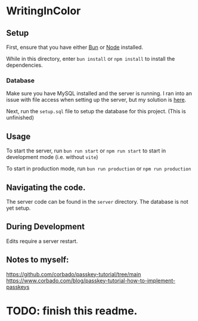 # WritingInColor

## Setup
First, ensure that you have either [Bun](https://bun.run/) or [Node](https://nodejs.org/) installed. 

While in this directory, enter `bun install` or `npm install` to install the dependencies.


### Database
Make sure you have MySQL installed and the server is running. 
I ran into an issue with file access when setting up the server, but my solution is [here](https://stackoverflow.com/questions/53242775/mysql-server-instance-8-0-13-automatically-turned-off-and-on-randomly/78618450#78618450).

Next, run the `setup.sql` file to setup the database for this project. (This is unfinished)

## Usage
To start the server, run `bun run start` or `npm run start` to start in development mode (i.e. without `vite`)

To start in production mode, run `bun run production` or `npm run production`

## Navigating the code.
The server code can be found in the `server` directory. The database is not yet setup. 

## During Development
Edits require a server restart.


## Notes to myself:
https://github.com/corbado/passkey-tutorial/tree/main
https://www.corbado.com/blog/passkey-tutorial-how-to-implement-passkeys
# TODO: finish this readme.